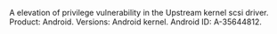A elevation of privilege vulnerability in the Upstream kernel scsi driver. Product: Android. Versions: Android kernel. Android ID: A-35644812.